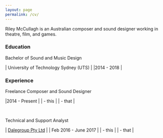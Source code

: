 ```yaml
---
layout: page
permalink: /cv/
---
```


Riley McCullagh is an Australian composer and sound designer working in theatre, film, and games.

### Education

Bachelor of Sound and Music Design

| University of Technology Sydney (UTS) |
|2014 - 2018                            |



### Experience

Freelance Composer and Sound Designer

|2014 - Present |
| - this |
| - that |

<br>

Technical and Support Analyst

| [Dalegroup Pty Ltd](http://dalegroup.net/) |
| Feb 2016 - June 2017 |
| - this |
| - that |
